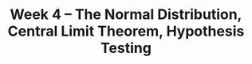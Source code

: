 ---
    title: Week 4 – The Normal Distribution, Central Limit Theorem, Hypothesis Testing
    weekNumber: 4
    days:
      - date: 2025-07-21
        events:
          - name: LEC 12
            type: lecture
            title: Standardization and the Normal Distribution, Introduction to the Central Limit Theorem
            # url: http://datahub.ucsd.edu/user-redirect/git-sync?repo=https://github.com/dsc-courses/dsc10-2025-sp&subPath=lectures/lec12/lec12.ipynb
            # html: resources/lectures/lec12/lec12.html
            podcast:
            # readings:
            #   - name: BPD 1-6
            #     url: https://notes.dsc10.com/01-getting_started/tools.html
          - name: QUIZ 3
            type: quiz
            title: Quiz 3 covers Lectures 8-10
          - name: HW 4
            type: hw
            title: Simulation, Sampling, and Bootstrapping

      - date: 2025-07-22
        events:
          - name: LEC 13
            type: lecture
            title: Central Limit Theorem Continued, Sample Sizes and Statistical Models
            # url: http://datahub.ucsd.edu/user-redirect/git-sync?repo=https://github.com/dsc-courses/dsc10-2025-sp&subPath=lectures/lec13/lec13.ipynb
            # html: resources/lectures/lec13/lec13.html
            podcast:
            # readings:
            #   - name: BPD 1-6
            #     url: https://notes.dsc10.com/01-getting_started/tools.html
          - name: LAB 5
            type: lab
            title: DataFrames, Control Flow, and Probability

      - date: 2025-07-23
        events:
          - name: LEC 14
            type: lecture
            title: Hypothesis Testing
            # url: http://datahub.ucsd.edu/user-redirect/git-sync?repo=https://github.com/dsc-courses/dsc10-2025-sp&subPath=lectures/lec14/lec14.ipynb
            # html: resources/lectures/lec14/lec14.html
            podcast:
            # readings:
            #   - name: BPD 1-6
            #     url: https://notes.dsc10.com/01-getting_started/tools.html

      - date: 2025-07-25
        events:
          - name: LEC 15
            type: lecture
            title: Total Variation Distance and Permutation Testing
            # url: http://datahub.ucsd.edu/user-redirect/git-sync?repo=https://github.com/dsc-courses/dsc10-2025-sp&subPath=lectures/lec15/lec15.ipynb
            # html: resources/lectures/lec15/lec15.html
            podcast:
            # readings:
            #   - name: BPD 1-6
            #     url: https://notes.dsc10.com/01-getting_started/tools.html
          - name: HW 5
            type: hw
            title: The Normal Distribution and the Central Limit Theorem
---